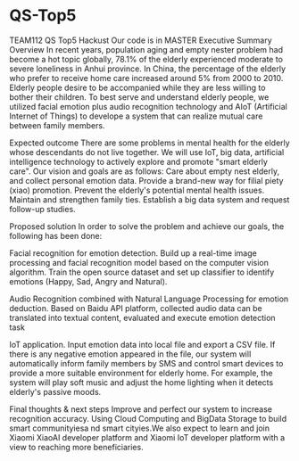 # QS-Top5
TEAM112 QS Top5 Hackust
Our code is in MASTER
Executive Summary
Overview
In recent years, population aging and empty nester problem had become a hot topic globally, 78.1% of the elderly experienced moderate to severe loneliness in Anhui province. In China, the percentage of the elderly who prefer to receive home care increased around 5% from 2000 to 2010. Elderly people desire to be accompanied while they are less willing to bother their children. To best serve and understand elderly people, we utilized facial emotion plus audio recognition technology and AIoT (Artificial Internet of Things) to develope a system that can realize mutual care between family members.

Expected outcome
There are some problems in mental health for the elderly whose descendants do not live together. We will use IoT, big data, artificial intelligence technology to actively explore and promote "smart elderly care". Our vision and goals are as follows:
Care about empty nest elderly, and collect personal emotion data.
Provide a brand-new way for filial piety (xiao) promotion.
Prevent the elderly's potential mental health issues.
Maintain and strengthen family ties.
Establish a big data system and request follow-up studies.

Proposed solution
 In order to solve the problem and achieve our goals, the following has been done:  

Facial recognition for emotion detection. Build up a real-time image processing and facial recognition model based on the computer vision algorithm. Train the open source dataset and set up classifier to identify emotions (Happy, Sad, Angry and Natural). 

Audio Recognition combined with Natural Language Processing for emotion deduction. Based on Baidu API platform, collected audio data can be translated into textual content, evaluated and execute emotion detection task

IoT application. Input emotion data into local file and export a CSV file. If there is any negative emotion appeared in the file, our system will automatically inform family members by SMS and control smart devices to provide a more suitable environment for elderly home. For example, the system will play soft music and adjust the home lighting when it detects elderly's passive moods.

Final thoughts & next steps
Improve and perfect our system to increase recognition accuracy. Using Cloud Computing and BigData Storage to build smart communityiesa nd smart cityies.We also expect to learn and join Xiaomi XiaoAI developer platform and Xiaomi IoT developer platform with a view to reaching more beneficiaries. 

